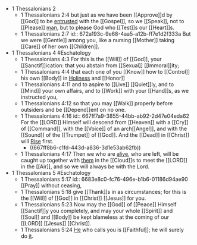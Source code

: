 - 1 Thessalonians 2
	- 1 Thessalonians 2:4
	  but just as we have been [[Approve]]d  by [[God]] to be [entrusted]([[Trust]]) with the [[Gospel]], so we [[Speak]], not to [[Please]] [man]([[Mankind]]), but to please God who [[Test]]s our [[Heart]]s.
	- 1 Thessalonians 2:7
	  id:: 672a193c-9e68-4aa5-a12b-ff7e1d2f333a
	  But we were [[Gentle]] among you, like a nursing [[Mother]] taking [[Care]] of her own [[Children]].
- 1 Thessalonians 4
  #Eschatology
	- 1 Thessalonians 4:3
	  For this is the [[Will]] of [[God]], your [[Sanctif]]ication: that you abstain from [[Sexual]] [[Immoral]]ity;
	- 1 Thessalonians 4:4
	   that each one of you [[Know]] how to [[Control]] his own [[Body]] in [Holiness]([[Holy]]) and [[Honor]]
	- 1 Thessalonians 4:11
	  and to aspire to [[Live]] [[Quiet]]ly, and to [[Mind]] your own affairs, and to [[Work]] with your [[Hand]]s, as we instructed you,
	- 1 Thessalonians 4:12
	  so that you may [[Walk]] properly before outsiders and be [[Depend]]ent on no one.
	- 1 Thessalonians 4:16
	  id:: 667ff7a9-3855-44bb-ab92-2d47e04eda62
	  For the [[LORD]] Himself will descend from [[Heaven]] with a [[Cry]] of [[Command]], with the [[Voice]] of an arch[[Angel]], and with the [[Sound]] of the [[Trumpet]] of [[God]]. And the [[Dead]] in [[Christ]] will [Rise]([[Resurrect]]) first.
		- ((667ff8b6-c1fd-443d-a836-3d1e53ab62fb))
	- 1 Thessalonians 4:17
	  Then we who are [alive]([[Life]]), who are left, will be caught up together with [them](((667ff7a9-3855-44bb-ab92-2d47e04eda62))) in the [[Cloud]]s to meet the [[LORD]] in the [[Air]], and so we will always be with the Lord.
- 1 Thessalonians 5
  #Eschatology
	- 1 Thessalonians 5:17
	  id:: 6683e8c0-fc76-496e-b1b6-01186d94ae90
	  [[Pray]] without ceasing,
	- 1 Thessalonians 5:18
	   give [[Thank]]s in as circumstances; for this is the [[Will]] of [[God]] in [[Christ]] [[Jesus]] for you.
	- 1 Thessalonians 5:23
	  Now may the [[God]] of [[Peace]] Himself [[Sanctif]]y you completely, and may your whole [[Spirit]] and [[Soul]] and [[Body]] be kept blameless at the coming of our [[LORD]] [[Jesus]] [[Christ]].
	- 1 Thessalonians 5:24
	  [He]([[God]]) who calls you is [[Faithful]]; he will surely do [it]([[Sanctif]]).